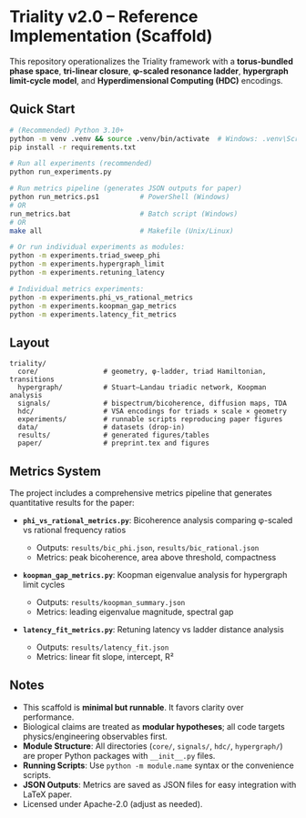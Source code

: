 # Triality v2.0 – Reference Implementation (Scaffold)

This repository operationalizes the Triality framework with a **torus-bundled phase space**, **tri-linear closure**, **φ-scaled resonance ladder**, **hypergraph limit-cycle model**, and **Hyperdimensional Computing (HDC)** encodings.

## Quick Start
```bash
# (Recommended) Python 3.10+
python -m venv .venv && source .venv/bin/activate  # Windows: .venv\Scripts\activate
pip install -r requirements.txt

# Run all experiments (recommended)
python run_experiments.py

# Run metrics pipeline (generates JSON outputs for paper)
python run_metrics.ps1          # PowerShell (Windows)
# OR
run_metrics.bat                 # Batch script (Windows)
# OR
make all                        # Makefile (Unix/Linux)

# Or run individual experiments as modules:
python -m experiments.triad_sweep_phi
python -m experiments.hypergraph_limit
python -m experiments.retuning_latency

# Individual metrics experiments:
python -m experiments.phi_vs_rational_metrics
python -m experiments.koopman_gap_metrics
python -m experiments.latency_fit_metrics
```

## Layout
```
triality/
  core/                # geometry, φ-ladder, triad Hamiltonian, transitions
  hypergraph/          # Stuart–Landau triadic network, Koopman analysis
  signals/             # bispectrum/bicoherence, diffusion maps, TDA
  hdc/                 # VSA encodings for triads × scale × geometry
  experiments/         # runnable scripts reproducing paper figures
  data/                # datasets (drop-in)
  results/             # generated figures/tables
  paper/               # preprint.tex and figures
```

## Metrics System
The project includes a comprehensive metrics pipeline that generates quantitative results for the paper:

- **`phi_vs_rational_metrics.py`**: Bicoherence analysis comparing φ-scaled vs rational frequency ratios
  - Outputs: `results/bic_phi.json`, `results/bic_rational.json`
  - Metrics: peak bicoherence, area above threshold, compactness

- **`koopman_gap_metrics.py`**: Koopman eigenvalue analysis for hypergraph limit cycles
  - Outputs: `results/koopman_summary.json`
  - Metrics: leading eigenvalue magnitude, spectral gap

- **`latency_fit_metrics.py`**: Retuning latency vs ladder distance analysis
  - Outputs: `results/latency_fit.json`
  - Metrics: linear fit slope, intercept, R²

## Notes
- This scaffold is **minimal but runnable**. It favors clarity over performance.
- Biological claims are treated as **modular hypotheses**; all code targets physics/engineering observables first.
- **Module Structure**: All directories (`core/`, `signals/`, `hdc/`, `hypergraph/`) are proper Python packages with `__init__.py` files.
- **Running Scripts**: Use `python -m module.name` syntax or the convenience scripts.
- **JSON Outputs**: Metrics are saved as JSON files for easy integration with LaTeX paper.
- Licensed under Apache-2.0 (adjust as needed).
